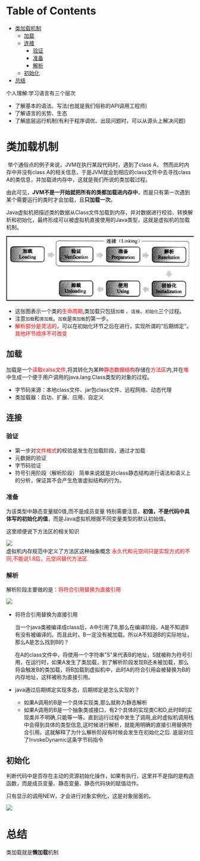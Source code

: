 # Table of Contents

* [类加载机制](#类加载机制)
  * [加载](#加载)
  * [连接](#连接)
    * [验证](#验证)
    * [准备](#准备)
    * [解析](#解析)
  * [初始化](#初始化)
* [总结](#总结)



个人理解:学习语言有三个层次
+ 了解基本的语法、写法(也就是我们俗称的API调用工程师)
+ 了解语言的劣势、生态
+ 了解底层运行机制(有利于程序调优、出现问题时，可以从源头上解决问题)

# 类加载机制

​		举个通俗点的例子来说，JVM在执行某段代码时，遇到了class A， 然而此时内存中并没有class A的相关信息，于是JVM就会到相应的class文件中去寻找class A的类信息，并加载进内存中，这就是我们所说的类加载过程。

​	由此可见，**JVM不是一开始就把所有的类都加载进内存中**，而是只有第一次遇到某个需要运行的类时才会加载，且**只加载一次**。

​	 Java虚拟机把描述类的数据从Class文件加载到内存，并对数据进行校验、转换解析和初始化，最终形成可以被虚拟机直接使用的Java类型，这就是虚拟机的加载机制。

<div align=left>
	<img src=".images/image-20210628191957053.png" width="">
</div>

+ 这张图表示一个类的<font color=red>生命周期</font>,类加载只包括`加载` 、`连接`、`初始化`三个过程。
+ 注意`加载`和`类加载`。`加载`是`类加载`的第一步。
+ <font color=red>解析部分是灵活的</font>，可以在初始化环节之后在进行，实现所谓的“后期绑定”。<font color=red>其他环节顺序不可改变</font>

## 加载

加载是一个<font color=red >读取calss文件</font>,将其转化为某种<font color=red >静态数据结构</font>存储在<font color=red >方法区</font>内,并在<font color=red >堆</font>中生成一个便于用户调用的java.lang.Class类型的对象的过程。

+ 字节码来源：本地class文件、jar包class文件、远程网络、动态代理
+ 类加载器：启功、扩展、应用、自定义

## 连接
### 验证
+ 第一步对<font color=red >文件格式</font>的校验是发生在加载阶段，通过才加载
+ 元数据的验证
+ 字节码验证
+ 符号引用阶段（解析阶段）
简单来说就是对class静态结构进行语法和语义上的分析，保证其不会产生危害虚拟结构的行为。
  
### 准备

为该类型中静态变量赋0值,而不是成员变量
特别需要注意，**初值，不是代码中具体写的初始化的值**，而是Java虚拟机根据不同变量类型的默认初始值。


这里顺便说下方法区的相关知识
<div align=left>
	<img src=".images/1624925338926.png" width="">
</div>
虚拟机内存规范中定义了方法区这种抽象概念
<font color=red >永久代和元空间只是实现方式的不同,不能说1.8后，元空间替代方法区</font>


### 解析

​	解析阶段主要做的是：<font color=red>将符合引用替换为直接引用</font>

<div align=left>
	<img src=".images/image-20210629103907245.png" width="">
</div>


+ 将符合引用替换为直接引用

  ​		当一个java类被编译成class后，A中引用了B,那么在编译阶段，A是不知道B有没有被编译的。而且此时，B一定没有被加载。所以A不知道B的实际地址，那么A是怎么找到B的？

  ​		在A的class文件中，将使用一个字符串"S"来代表B的地址，S就被称为符号引用，在运行时，如果A发生了类加载，到了解析阶段发现B还未被加载，那么将会触发B的类加载，将B加载到虚拟机中，此时A的符合引用会被替换为B的内存地址，这样被称为直接引用。

+ java通过后期绑定实现多态，后期绑定是怎么实现的？
    + 如果A调用的B是一个具体实现类,那么就称为静态解析
    + 如果A调用的B是一个抽象类或接口，有2个具体的实现类C和D,此时B的实现类并不明确,只能等一等。直到运行过程中发生了调用,此时虚拟机调用栈中会得到具体的类型信息,这时候进行解析，就能用明确的直接引用替换符合引用。这就解释了为什么解析阶段有时候会发生在初始化之后.
      底层对应了InvokeDynamic这条字节码指令




## 初始化 

​		判断代码中是否存在主动的资源初始化操作，如果有执行，这里并不是指的是构造函数，而是成员变量、静态变量、静态代码块的赋值动作。

只有显示的调用NEW，才会进行对象实例化，这是对象层面的。

<div align=left>
	<img src=".images/1624925372284.png" width="">
</div>




# 总结

类加载就是**懒加载**机制



